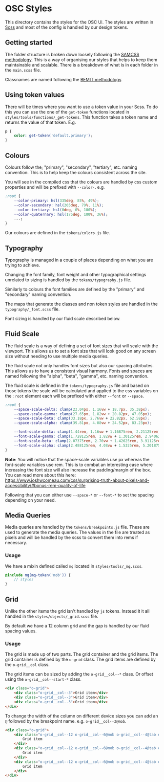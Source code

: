 # OSC Styles

This directory contains the styles for the OSC UI. The styles are written in [Scss](http://sass-lang.com/) and most of the config is handled by our design tokens.

## Getting started

The folder structure is broken down loosely following the [SAMCSS methodology](http://smacss.com/). This is a way of organising our styles that helps to keep them maintainable and scalable. There is a breakdown of what is in each folder in the `main.scss` file.

Classnames are named following the [BEMIT methodology](https://csswizardry.com/2015/08/bemit-taking-the-bem-naming-convention-a-step-further/).

## Using token values

There will be times where you want to use a token value in your Scss. To do this you can use the one of the `get-token` functions located in `styles/tools/functions/_get-tokens`. This function takes a token name and returns the value of that token. E.g.

```scss
p {
    color: get-token('default.primary');
}
```

## Colours

Colours follow the; "primary", "secondary", "tertiary", etc. naming convention. This is to help keep the colours consistent across the site.

You will see in the compiled css that the colours are handled by css custom properties and will be prefixed with `--color-`. e.g.

```css
:root {
    --color-primary: hsl(335deg, 85%, 49%);
    --color-secondary: hsl(205deg, 79%, 11%);
    --color-tertiary: hsl(0deg, 0%, 100%);
    --color-quaternary: hsl(175deg, 100%, 36%);
    ...;
}
```

Our colours are defined in the `tokens/colors.js` file.

## Typography

Typography is managed in a couple of places depending on what you are trying to achieve.

Changing the font family, font weight and other typographical settings unrelated to sizing is handled by the `tokens/typography.js` file.

Similarly to colours the font families are defined by the "primary" and "secondary" naming convention.

The maps that generate the classes and non token styles are handled in the `typography/_font.scss` file.

Font sizing is handled by our fluid scale described below.

## Fluid Scale

The fluid scale is a way of defining a set of font sizes that will scale with the viewport. This allows us to set a font size that will look good on any screen size without needing to use multiple media queries.

The fluid scale not only handles font sizes but also our spacing attributes. This allows us to have a consistent visual harmony. Fonts and spaces are named following the "alpha", "beta", "gamma", etc. naming convention.

The fluid scale is defined in the `tokens/typography.js` file and based on those tokens the scale will be calculated and applied to the css variables on the `:root` element each will be prefixed with either `--font` or `--space`.

```css
:root {
    --space-scale-delta: clamp(23.04px, 1.16vw + 18.7px, 35.38px);
    --space-scale-gamma: clamp(27.65px, 1.82vw + 20.82px, 47.05px);
    --space-scale-beta: clamp(33.18px, 2.76vw + 22.82px, 62.58px);
    --space-scale-alpha: clamp(39.81px, 4.08vw + 24.52px, 83.23px);

    --font-scale-delta: clamp(1.44rem, 1.16vw + 1.16875rem, 2.21125rem);
    --font-scale-gamma: clamp(1.728125rem, 1.82vw + 1.30125rem, 2.940625rem);
    --font-scale-beta: clamp(2.07375rem, 2.76vw + 1.42625rem, 3.91125rem);
    --font-scale-alpha: clamp(2.488125rem, 4.08vw + 1.5325rem, 5.201875rem);
}
```

**Note:** You will notice that the space-scale variables use px whereas the font-scale variables use rem. This is to combat an interesting case where increasing the font size will also increase the padding/margin of the box. You can read more about this here: https://www.joshwcomeau.com/css/surprising-truth-about-pixels-and-accessibility/#bonus-rem-quality-of-life

Following that you can either use `--space-*` or `--font-*` to set the spacing depending on your need.

## Media Queries

Media queries are handled by the `tokens/breakpoints.js` file. These are used to generate the media queries. The values in the file are treated as pixels and will be handled by the scss to convert them into rems if necessary.

### Usage

We have a mixin defined called `mq` located in `styles/tools/_mq.scss`.

```scss
@include mq(mq-token('mob')) {
    // styles
}
```

## Grid

Unlike the other items the grid isn't handled by `js` tokens. Instead it it all handled in the `styles/objects/_grid.scss` file.

By default we have a 12 column grid and the gap is handled by our fluid spacing values.

### Usage

The grid is made up of two parts. The grid container and the grid items. The grid container is defined by the `o-grid` class. The grid items are defined by the `o-grid__col` class.

The grid items can be sized by adding the `o-grid__col--*` class. Or offset using the `o-grid__col--start-*` class.

```html
<div class="o-grid">
    <div class="o-grid__col--3">Grid item</div>
    <div class="o-grid__col--3">Grid item</div>
    <div class="o-grid__col--3">Grid item</div>
</div>
```

To change the width of the column on different device sizes you can add an `@` followed by the breakpoint name. e.g. `o-grid__col--3@mob`.

```html
<div class="o-grid">
    <div class="o-grid__col--12 o-grid__col--6@mob o-grid__col--4@tab o-grid__col--3@desk">
        Grid item
    </div>
    <div class="o-grid__col--12 o-grid__col--6@mob o-grid__col--4@tab o-grid__col--3@desk">
        Grid item
    </div>
    <div class="o-grid__col--12 o-grid__col--6@mob o-grid__col--4@tab o-grid__col--3@desk">
        Grid item
    </div>
</div>
```
